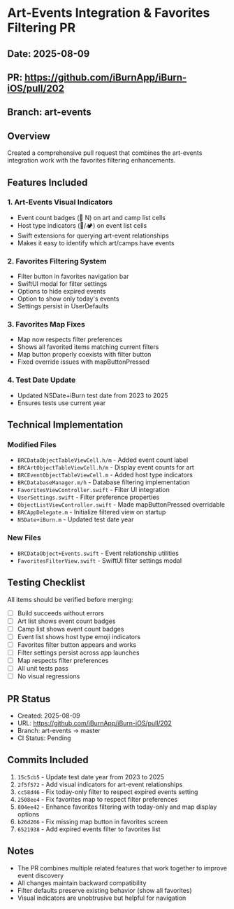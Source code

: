 # Art-Events Integration & Favorites Filtering PR

## Date: 2025-08-09
## PR: https://github.com/iBurnApp/iBurn-iOS/pull/202
## Branch: art-events

## Overview
Created a comprehensive pull request that combines the art-events integration work with the favorites filtering enhancements.

## Features Included

### 1. Art-Events Visual Indicators
- Event count badges (📅 N) on art and camp list cells
- Host type indicators (🎨/🏕) on event list cells  
- Swift extensions for querying art-event relationships
- Makes it easy to identify which art/camps have events

### 2. Favorites Filtering System
- Filter button in favorites navigation bar
- SwiftUI modal for filter settings
- Options to hide expired events
- Option to show only today's events
- Settings persist in UserDefaults

### 3. Favorites Map Fixes
- Map now respects filter preferences
- Shows all favorited items matching current filters
- Map button properly coexists with filter button
- Fixed override issues with mapButtonPressed

### 4. Test Date Update
- Updated NSDate+iBurn test date from 2023 to 2025
- Ensures tests use current year

## Technical Implementation

### Modified Files
- `BRCDataObjectTableViewCell.h/m` - Added event count label
- `BRCArtObjectTableViewCell.h/m` - Display event counts for art
- `BRCEventObjectTableViewCell.m` - Added host type indicators
- `BRCDatabaseManager.m/h` - Database filtering implementation
- `FavoritesViewController.swift` - Filter UI integration
- `UserSettings.swift` - Filter preference properties
- `ObjectListViewController.swift` - Made mapButtonPressed overridable
- `BRCAppDelegate.m` - Initialize filtered view on startup
- `NSDate+iBurn.m` - Updated test date year

### New Files
- `BRCDataObject+Events.swift` - Event relationship utilities
- `FavoritesFilterView.swift` - SwiftUI filter settings modal

## Testing Checklist
All items should be verified before merging:
- [ ] Build succeeds without errors
- [ ] Art list shows event count badges
- [ ] Camp list shows event count badges  
- [ ] Event list shows host type emoji indicators
- [ ] Favorites filter button appears and works
- [ ] Filter settings persist across app launches
- [ ] Map respects filter preferences
- [ ] All unit tests pass
- [ ] No visual regressions

## PR Status
- Created: 2025-08-09
- URL: https://github.com/iBurnApp/iBurn-iOS/pull/202
- Branch: art-events -> master
- CI Status: Pending

## Commits Included
1. `15c5cb5` - Update test date year from 2023 to 2025
2. `2f5f572` - Add visual indicators for art-event relationships
3. `cc58d46` - Fix today-only filter to respect expired events setting
4. `2508ee4` - Fix favorites map to respect filter preferences
5. `804ee42` - Enhance favorites filtering with today-only and map display options
6. `b26d266` - Fix missing map button in favorites screen
7. `6521938` - Add expired events filter to favorites list

## Notes
- The PR combines multiple related features that work together to improve event discovery
- All changes maintain backward compatibility
- Filter defaults preserve existing behavior (show all favorites)
- Visual indicators are unobtrusive but helpful for navigation